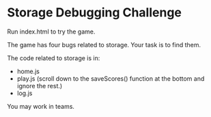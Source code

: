 # Storage Debugging Challenge

Run index.html to try the game.

The game has four bugs related to storage. Your task is to find them.

The code related to storage is in:
- home.js
- play.js (scroll down to the saveScores() function at the bottom and ignore the rest.)
- log.js

You may work in teams.